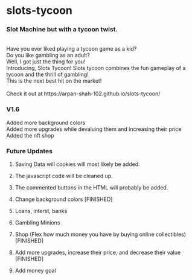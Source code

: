 # slots-tycoon
### Slot Machine but with a tycoon twist.
<br/>
Have you ever liked playing a tycoon game as a kid? <br/>
Do you like gambling as an adult? <br/>
Well, I got just the thing for you! <br/>
Introducing, Slots Tycoon! Slots tycoon combines the fun gameplay of a tycoon and the thrill of gambling! <br/>
This is the next best hit on the market! <br/>
<br/>
Check it out at https://arpan-shah-102.github.io/slots-tycoon/ <br/>

### V1.6
Added more background colors <br/>
Added more upgrades while devaluing them and increasing their price <br/>
Added the nft shop <br/>

### Future Updates
1. Saving Data will cookies will most likely be added.
2. The javascript code will be cleaned up.
3. The commented buttons in the HTML will probably be added.

4. Change background colors [FINISHED]

5. Loans, interst, banks
6. Gambling Minions

7. Shop (Flex how much money you have by buying online collectibles) [FINISHED]
8. Add more upgrades, increase their price, and decrease their value [FINISHED]

9. Add money goal
